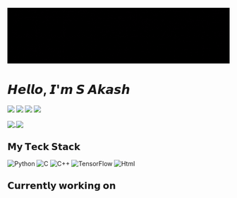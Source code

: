 ![](https://github.com/Akasxh/Akasxh/blob/main/Profile.gif)

# 𝙃𝙚𝙡𝙡𝙤, 𝙄'𝙢 𝙎 𝘼𝙠𝙖𝙨𝙝

[![](https://img.shields.io/badge/-@Akasxh-%23181717?style=flat-square&logo=instagram)](https://instagram.com/akaxsh.x)
[![](https://img.shields.io/badge/-@Akasxh-%23181717?style=flat-square&logo=github)](https://github.com/Akasxh)
[![](https://img.shields.io/badge/-@Akasxh-%23000000?style=flat-square&logo=linkedin)](https://linkedin.com/in/s-akash-project-gia/)
[![](https://img.shields.io/website?color=fffffff&style=flat-square&up_message=Akasxh.me&url=https://akasxh.github.io/)](https://akasxh.github.io/)

<a href="https://github.com/anuraghazra/github-readme-stats">
  <img height=200 align="center" src="https://github-readme-stats.vercel.app/api?username=Akasxh&card_width=250t&show_icons=true&show=prs_merged,prs_merged_percentage&hide=contribs&theme=dark&rank_icon=percentile" />
</a>
<a href="https://github.com/anuraghazra/convoychat">
  <img height=200 align="center" src="https://github-readme-stats.vercel.app/api/top-langs?username=Akasxh&layout=compact&langs_count=4&card_width=250&theme=dark" />
</a>

## 𝗠𝘆 𝗧𝗲𝗰𝗸 𝗦𝘁𝗮𝗰𝗸

![Python](https://img.shields.io/badge/-Python-000?&logo=Python)
![C](https://img.shields.io/badge/-C-000?&logo=C)
![C++](https://img.shields.io/badge/-C++-000?&logo=c%2b%2b&logoColor=00599C)
![TensorFlow](https://img.shields.io/badge/-TensorFlow-000?&logo=TensorFlow)
![Html](https://img.shields.io/badge/-HTML-000?&logo=HTML5)



## 𝗖𝘂𝗿𝗿𝗲𝗻𝘁𝗹𝘆 𝘄𝗼𝗿𝗸𝗶𝗻𝗴 𝗼𝗻

